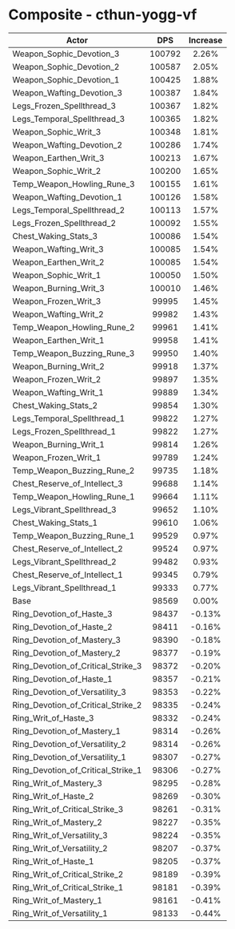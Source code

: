 # Composite - cthun-yogg-vf
| Actor | DPS | Increase |
|---|:---:|:---:|
|Weapon_Sophic_Devotion_3|100792|2.26%|
|Weapon_Sophic_Devotion_2|100587|2.05%|
|Weapon_Sophic_Devotion_1|100425|1.88%|
|Weapon_Wafting_Devotion_3|100387|1.84%|
|Legs_Frozen_Spellthread_3|100367|1.82%|
|Legs_Temporal_Spellthread_3|100365|1.82%|
|Weapon_Sophic_Writ_3|100348|1.81%|
|Weapon_Wafting_Devotion_2|100286|1.74%|
|Weapon_Earthen_Writ_3|100213|1.67%|
|Weapon_Sophic_Writ_2|100200|1.65%|
|Temp_Weapon_Howling_Rune_3|100155|1.61%|
|Weapon_Wafting_Devotion_1|100126|1.58%|
|Legs_Temporal_Spellthread_2|100113|1.57%|
|Legs_Frozen_Spellthread_2|100092|1.55%|
|Chest_Waking_Stats_3|100086|1.54%|
|Weapon_Wafting_Writ_3|100085|1.54%|
|Weapon_Earthen_Writ_2|100085|1.54%|
|Weapon_Sophic_Writ_1|100050|1.50%|
|Weapon_Burning_Writ_3|100010|1.46%|
|Weapon_Frozen_Writ_3|99995|1.45%|
|Weapon_Wafting_Writ_2|99982|1.43%|
|Temp_Weapon_Howling_Rune_2|99961|1.41%|
|Weapon_Earthen_Writ_1|99958|1.41%|
|Temp_Weapon_Buzzing_Rune_3|99950|1.40%|
|Weapon_Burning_Writ_2|99918|1.37%|
|Weapon_Frozen_Writ_2|99897|1.35%|
|Weapon_Wafting_Writ_1|99889|1.34%|
|Chest_Waking_Stats_2|99854|1.30%|
|Legs_Temporal_Spellthread_1|99822|1.27%|
|Legs_Frozen_Spellthread_1|99822|1.27%|
|Weapon_Burning_Writ_1|99814|1.26%|
|Weapon_Frozen_Writ_1|99789|1.24%|
|Temp_Weapon_Buzzing_Rune_2|99735|1.18%|
|Chest_Reserve_of_Intellect_3|99688|1.14%|
|Temp_Weapon_Howling_Rune_1|99664|1.11%|
|Legs_Vibrant_Spellthread_3|99652|1.10%|
|Chest_Waking_Stats_1|99610|1.06%|
|Temp_Weapon_Buzzing_Rune_1|99529|0.97%|
|Chest_Reserve_of_Intellect_2|99524|0.97%|
|Legs_Vibrant_Spellthread_2|99482|0.93%|
|Chest_Reserve_of_Intellect_1|99345|0.79%|
|Legs_Vibrant_Spellthread_1|99333|0.77%|
|Base|98569|0.00%|
|Ring_Devotion_of_Haste_3|98437|-0.13%|
|Ring_Devotion_of_Haste_2|98411|-0.16%|
|Ring_Devotion_of_Mastery_3|98390|-0.18%|
|Ring_Devotion_of_Mastery_2|98377|-0.19%|
|Ring_Devotion_of_Critical_Strike_3|98372|-0.20%|
|Ring_Devotion_of_Haste_1|98357|-0.21%|
|Ring_Devotion_of_Versatility_3|98353|-0.22%|
|Ring_Devotion_of_Critical_Strike_2|98335|-0.24%|
|Ring_Writ_of_Haste_3|98332|-0.24%|
|Ring_Devotion_of_Mastery_1|98314|-0.26%|
|Ring_Devotion_of_Versatility_2|98314|-0.26%|
|Ring_Devotion_of_Versatility_1|98307|-0.27%|
|Ring_Devotion_of_Critical_Strike_1|98306|-0.27%|
|Ring_Writ_of_Mastery_3|98295|-0.28%|
|Ring_Writ_of_Haste_2|98269|-0.30%|
|Ring_Writ_of_Critical_Strike_3|98261|-0.31%|
|Ring_Writ_of_Mastery_2|98227|-0.35%|
|Ring_Writ_of_Versatility_3|98224|-0.35%|
|Ring_Writ_of_Versatility_2|98207|-0.37%|
|Ring_Writ_of_Haste_1|98205|-0.37%|
|Ring_Writ_of_Critical_Strike_2|98189|-0.39%|
|Ring_Writ_of_Critical_Strike_1|98181|-0.39%|
|Ring_Writ_of_Mastery_1|98161|-0.41%|
|Ring_Writ_of_Versatility_1|98133|-0.44%|
